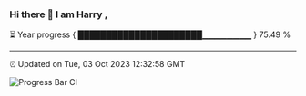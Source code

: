 ### Hi there 👋 I am Harry , 

⏳ Year progress { ██████████████████████▁▁▁▁▁▁▁▁ } 75.49 %

---

⏰ Updated on Tue, 03 Oct 2023 12:32:58 GMT

![Progress Bar CI](https://github.com/duykhang68/duykhang68/workflows/Progress%20Bar%20CI/badge.svg)
